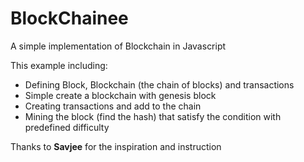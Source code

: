 # BlockChainee

A simple implementation of Blockchain in Javascript

This example including:
- Defining Block, Blockchain (the chain of blocks) and transactions
- Simple create a blockchain with genesis block
- Creating transactions and add to the chain
- Mining the block (find the hash) that satisfy the condition with predefined difficulty

Thanks to **Savjee** for the inspiration and instruction 